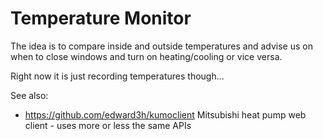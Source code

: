 # Temperature Monitor

The idea is to compare inside and outside temperatures and advise us on when
to close windows and turn on heating/cooling or vice versa.

Right now it is just recording temperatures though...

See also:

- <https://github.com/edward3h/kumoclient> Mitsubishi heat pump web client -
  uses more or less the same APIs
